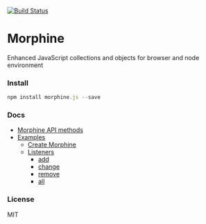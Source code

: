 [![Build Status](https://travis-ci.org/KlimMalgin/Morphine.svg?branch=master)](https://travis-ci.org/KlimMalgin/Morphine)

# Morphine
Enhanced JavaScript collections and objects for browser and node environment

### Install

```js
npm install morphine.js --save
```

### Docs

* [Morphine API methods](https://github.com/KlimMalgin/Morphine/wiki/API)
* [Examples](https://github.com/KlimMalgin/Morphine/wiki/Examples)
  * [Create Morphine](https://github.com/KlimMalgin/Morphine/wiki/Examples#create-morphine)
  * [Listeners](https://github.com/KlimMalgin/Morphine/wiki/Examples#listeners)
    * [add](https://github.com/KlimMalgin/Morphine/wiki/Examples#add-events)
    * [change](https://github.com/KlimMalgin/Morphine/wiki/Examples#change-events)
    * [remove](https://github.com/KlimMalgin/Morphine/wiki/Examples#remove-events)
    * [all](https://github.com/KlimMalgin/Morphine/wiki/Examples#all-events)

### License
MIT